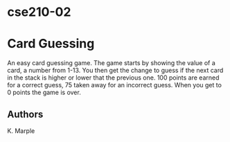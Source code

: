 # cse210-02
# Card Guessing
An easy card guessing game. The game starts by showing the value of a card, a number from 1-13. You then get the change to guess if the next card in the stack is higher or lower that the previous one. 100 points are earned for a correct guess, 75 taken away for an incorrect guess. When you get to 0 points the game is over. 

## Authors
K. Marple
